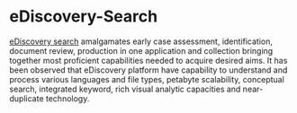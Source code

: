 eDiscovery-Search
=================

<a href="http://www.searchblox.com/search-solutions/ediscovery">eDiscovery search</a> amalgamates early case assessment, identification, document review, production in one application and collection bringing together most proficient capabilities needed to acquire desired aims. It has been observed that eDiscovery platform have capability to understand and process various languages and file types, petabyte scalability, conceptual search, integrated keyword, rich visual analytic capacities and near-duplicate technology. 

